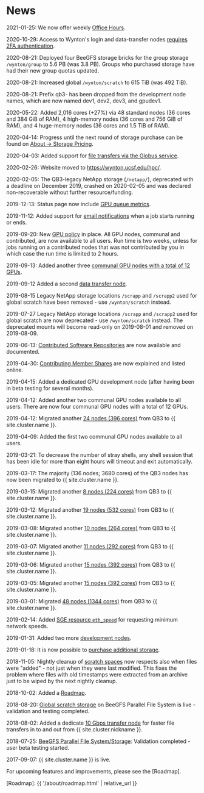 # News

2021-01-25: We now offer weekly <a href="{{ '/support/index.html' | relative_url }}">Office Hours</a>.

2020-10-29: Access to Wynton's login and data-transfer nodes <a href="{{ '/get-started/duo-signup.html' | relative_url }}">requires 2FA authentication</a>.

2020-08-21: Deployed four BeeGFS storage bricks for the group storage `/wynton/group` to 5.6 PB (was 3.8 PB).  Groups who purchased storage have had their new group quotas updated.

2020-08-21: Increased global `/wynton/scratch` to 615 TiB (was 492 TiB).

2020-08-21: Prefix qb3- has been dropped from the development node names, which are now named dev1, dev2, dev3, and gpudev1.

2020-05-22: Added 2,016 cores (+27%) via 48 standard nodes (36 cores and 384 GiB of RAM), 4 high-memory nodes (36 cores and 756 GiB of RAM), and 4 huge-memory nodes (36 cores and 1.5 TiB of RAM).

2020-04-14: Progress until the next round of storage purchase can be found on <a href="{{ '/about/pricing-storage.html' | relative_url }}">About -> Storage Pricing</a>.

2020-04-03: Added support for <a href="{{ '/transfers/globus.html' | relative_url }}">file transfers via the Globus service</a>.

2020-02-26: Website moved to <https://wynton.ucsf.edu/hpc/>.

2020-02-05: The QB3-legacy NetApp storage (`/netapp/`), deprecated with a deadline on December 2019, crashed on 2020-02-05 and was declared non-recoverable without further resource/funding.

2019-12-13: Status page now include <a href="{{ '/status/index.html' | relative_url }}">GPU queue metrics</a>.

2019-11-12: Added support for <a href="{{ '/scheduler/email-notifications.html' | relative_url }}">email notifications</a> when a job starts running or ends.

2019-09-20: New <a href="{{ '/scheduler/queues.html' | relative_url }}">GPU policy</a> in place. All GPU nodes, communal and contributed, are now available to all users. Run time is two weeks, unless for jobs running on a contributed nodes that was not contributed by you in which case the run time is limited to 2 hours.

2019-09-13: Added another three <a href="{{ '/about/specs.html' | relative_url }}">communal GPU nodes with a total of 12 GPUs</a>.

2019-09-12 Added a second <a href="{{ '/about/specs.html' | relative_url }}">data transfer node</a>.

2019-08-15 Legacy NetApp storage locations `/scrapp` and `/scrapp2` used for global scratch have been removed - use `/wynton/scratch` instead.

2019-07-27 Legacy NetApp storage locations `/scrapp` and `/scrapp2` used for global scratch are now deprecated - use `/wynton/scratch` instead.  The deprecated mounts will become read-only on 2019-08-01 and removed on 2019-08-09.

2019-06-13: <a href="{{ '/software/software-repositories.html' | relative_url }}">Contributed Software Repositories</a> are now available and documented.

2019-04-30: <a href="{{ '/about/shares.html' | relative_url }}">Contributing Member Shares</a> are now explained and listed online.

2019-04-15: Added a dedicated GPU development node (after having been in beta testing for several months).

2019-04-12: Added another two communal GPU nodes available to all users.  There are now four communal GPU nodes with a total of 12 GPUs.

2019-04-12: Migrated another <a href="{{ '/about/specs.html' | relative_url }}">24 nodes (396 cores)</a> from QB3 to {{ site.cluster.name }}.

2019-04-09: Added the first two communal GPU nodes available to all users.

2019-03-21: To decrease the number of stray shells, any shell session that has been idle for more than eight hours will timeout and exit automatically.

2019-03-17: The majority (136 nodes; 3680 cores) of the QB3 nodes has now been migrated to {{ site.cluster.name }}.

2019-03-15: Migrated another <a href="{{ '/about/specs.html' | relative_url }}">8 nodes (224 cores)</a> from QB3 to {{ site.cluster.name }}.

2019-03-12: Migrated another <a href="{{ '/about/specs.html' | relative_url }}">19 nodes (532 cores)</a> from QB3 to {{ site.cluster.name }}.

2019-03-08: Migrated another <a href="{{ '/about/specs.html' | relative_url }}">10 nodes (264 cores)</a> from QB3 to {{ site.cluster.name }}.

2019-03-07: Migrated another <a href="{{ '/about/specs.html' | relative_url }}">11 nodes (292 cores)</a> from QB3 to {{ site.cluster.name }}.

2019-03-06: Migrated another <a href="{{ '/about/specs.html' | relative_url }}">15 nodes (392 cores)</a> from QB3 to {{ site.cluster.name }}.

2019-03-05: Migrated another <a href="{{ '/about/specs.html' | relative_url }}">15 nodes (392 cores)</a> from QB3 to {{ site.cluster.name }}.

2019-03-01: Migrated <a href="{{ '/about/specs.html' | relative_url }}">48 nodes (1344 cores)</a> from QB3 to {{ site.cluster.name }}.

2019-02-14: Added <a href="{{ '/scheduler/submit-jobs.html' | relative_url }}">SGE resource `eth_speed`</a> for requesting minimum network speeds.

2019-01-31: Added two more <a href="{{ '/about/specs.html' | relative_url }}">development nodes</a>.

2019-01-18: It is now possible to <a href="{{ '/about/pricing-storage.html' | relative_url }}">purchase additional storage</a>.

2018-11-05: Nightly cleanup of <a href="{{ '/about/specs.html#scratch-storage' | relative_url }}">scratch spaces</a> now respects also when files were "added" - not just when they were last modified.  This fixes the problem where files with old timestamps were extracted from an archive just to be wiped by the next nightly cleanup.

2018-10-02: Added a <a href="{{ '/about/roadmap.html' | relative_url }}">Roadmap</a>.

2018-08-20: <a href="{{ '/about/specs.html#scratch-storage' | relative_url }}">Global scratch storage</a> on BeeGFS Parallel File System is live - validation and testing completed.

2018-08-02: Added a dedicate <a href="{{ '/about/specs.html#data-transfer-nodes' | relative_url }}">10 Gbps transfer node</a> for faster file transfers in to and out from {{ site.cluster.nickname }}.

2018-07-25: <a href="{{ '/about/specs.html#scratch-storage' | relative_url }}">BeeGFS Parallel File System/Storage</a>: Validation completed - user beta testing started.

2017-09-07: {{ site.cluster.name }} is live.


For upcoming features and improvements, please see the [Roadmap].


[Roadmap]: {{ '/about/roadmap.html' | relative_url }}
